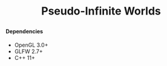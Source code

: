  # <p align="center"> Pseudo-Infinite Worlds </p>

#### Dependencies

- OpenGL 3.0+  
- GLFW 2.7+  
- C++ 11+
